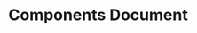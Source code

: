 # Components Document

<script>
  import { addClass } from 'examples/dom/class.js';

  module.exports = {
    ready() {
      addClass(this.$el.parentNode, 'no-toc')
    }
  }
</script>